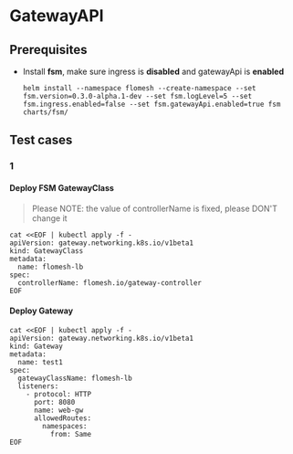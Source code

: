 # GatewayAPI

## Prerequisites

- Install **fsm**, make sure ingress is **disabled** and gatewayApi is **enabled**

  `helm install --namespace flomesh --create-namespace --set fsm.version=0.3.0-alpha.1-dev --set fsm.logLevel=5 --set fsm.ingress.enabled=false --set fsm.gatewayApi.enabled=true fsm charts/fsm/`

## Test cases

### 1

#### Deploy FSM GatewayClass
> Please NOTE: the value of controllerName is fixed, please DON'T change it
```shell
cat <<EOF | kubectl apply -f -
apiVersion: gateway.networking.k8s.io/v1beta1
kind: GatewayClass
metadata:
  name: flomesh-lb
spec:
  controllerName: flomesh.io/gateway-controller
EOF
```


#### Deploy Gateway
```shell
cat <<EOF | kubectl apply -f -
apiVersion: gateway.networking.k8s.io/v1beta1
kind: Gateway
metadata:
  name: test1
spec:
  gatewayClassName: flomesh-lb
  listeners:
    - protocol: HTTP
      port: 8080
      name: web-gw
      allowedRoutes:
        namespaces:
          from: Same
EOF
```